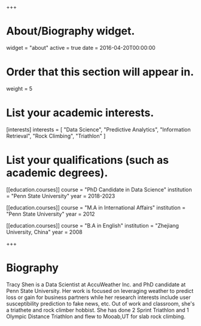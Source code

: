 +++
# About/Biography widget.
widget = "about"
active = true
date = 2016-04-20T00:00:00

# Order that this section will appear in.
weight = 5

# List your academic interests.
[interests]
  interests = [
    "Data Science",
    "Predictive Analytics",
    "Information Retrieval",
    "Rock Climbing",
    "Triathlon"
  ]

# List your qualifications (such as academic degrees).
[[education.courses]]
  course = "PhD Candidate in Data Science"
  institution = "Penn State University"
  year = 2018-2023

[[education.courses]]
  course = "M.A in International Affairs"
  institution = "Penn State University"
  year = 2012

[[education.courses]]
  course = "B.A in English"
  institution = "Zhejiang University, China"
  year = 2008
 
+++

# Biography

Tracy Shen is a Data Scientist at AccuWeather Inc. and PhD candidate at Penn State University. Her work is focused on leveraging weather to predict loss or gain for business partners while her research interests include user susceptibility prediction to fake news, etc. Out of work and classroom, she's a triathete and rock climber hobbist. She has done 2 Sprint Triathlon and 1 Olympic Distance Triathlon and flew to Mooab,UT for slab rock climbing.


